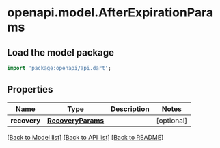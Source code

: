 # openapi.model.AfterExpirationParams

## Load the model package
```dart
import 'package:openapi/api.dart';
```

## Properties
Name | Type | Description | Notes
------------ | ------------- | ------------- | -------------
**recovery** | [**RecoveryParams**](RecoveryParams.md) |  | [optional] 

[[Back to Model list]](../README.md#documentation-for-models) [[Back to API list]](../README.md#documentation-for-api-endpoints) [[Back to README]](../README.md)


